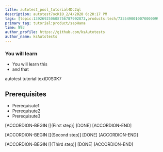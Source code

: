 ```yaml
---
title: autotest_pool_tutorial4Dc2ql
description: autotest7ocKiO_2/4/2020 6:20:17 PM
tags: [topic:139269250608756787992873,products:tech/73554900100700000996,tutorial:experience/advanced]
primary_tag: tutorial:product/sapHana
time: 893
author_profile: https://github.com/ksAutotests
author_name: ksAutotests
---
```

### You will learn
- You will learn this
- and that

autotest tutorial textD0S0K7

## Prerequisites
- Prerequisute1
- Prerequisute2
- Prerequisute3

[ACCORDION-BEGIN [](First step)]
[DONE]
[ACCORDION-END]

[ACCORDION-BEGIN [](Second step)]
[DONE]
[ACCORDION-END]

[ACCORDION-BEGIN [](Third step)]
[DONE]
[ACCORDION-END]

